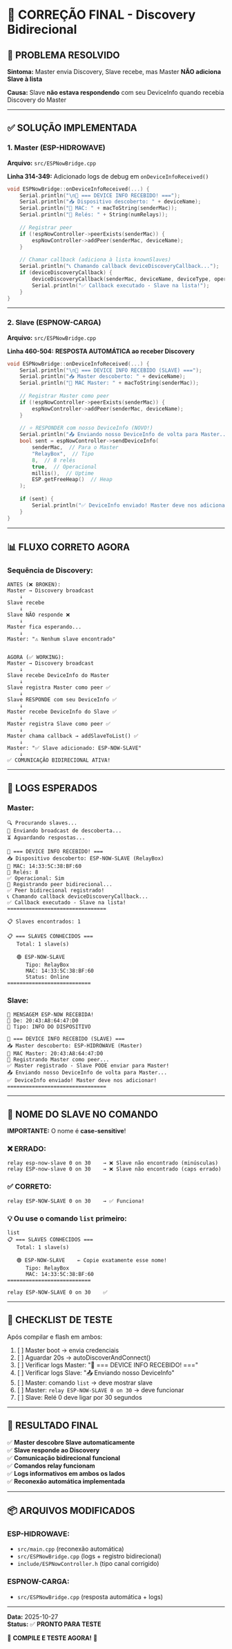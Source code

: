 # 🔧 CORREÇÃO FINAL - Discovery Bidirecional

## 🚨 **PROBLEMA RESOLVIDO**

**Sintoma:** Master envia Discovery, Slave recebe, mas Master **NÃO adiciona Slave à lista**

**Causa:** Slave **não estava respondendo** com seu DeviceInfo quando recebia Discovery do Master

---

## ✅ **SOLUÇÃO IMPLEMENTADA**

### **1. Master (ESP-HIDROWAVE)**

**Arquivo:** `src/ESPNowBridge.cpp`

**Linha 314-349:** Adicionado logs de debug em `onDeviceInfoReceived()`

```cpp
void ESPNowBridge::onDeviceInfoReceived(...) {
    Serial.println("\n🎉 === DEVICE INFO RECEBIDO! ===");
    Serial.println("📥 Dispositivo descoberto: " + deviceName);
    Serial.println("📡 MAC: " + macToString(senderMac));
    Serial.println("🔌 Relés: " + String(numRelays));
    
    // Registrar peer
    if (!espNowController->peerExists(senderMac)) {
        espNowController->addPeer(senderMac, deviceName);
    }
    
    // Chamar callback (adiciona à lista knownSlaves)
    Serial.println("📞 Chamando callback deviceDiscoveryCallback...");
    if (deviceDiscoveryCallback) {
        deviceDiscoveryCallback(senderMac, deviceName, deviceType, operational);
        Serial.println("✅ Callback executado - Slave na lista!");
    }
}
```

---

### **2. Slave (ESPNOW-CARGA)**

**Arquivo:** `src/ESPNowBridge.cpp`

**Linha 460-504:** **RESPOSTA AUTOMÁTICA ao receber Discovery**

```cpp
void ESPNowBridge::onDeviceInfoReceived(...) {
    Serial.println("\n🎉 === DEVICE INFO RECEBIDO (SLAVE) ===");
    Serial.println("📥 Master descoberto: " + deviceName);
    Serial.println("📡 MAC Master: " + macToString(senderMac));
    
    // Registrar Master como peer
    if (!espNowController->peerExists(senderMac)) {
        espNowController->addPeer(senderMac, deviceName);
    }
    
    // ⭐ RESPONDER com nosso DeviceInfo (NOVO!)
    Serial.println("📤 Enviando nosso DeviceInfo de volta para Master...");
    bool sent = espNowController->sendDeviceInfo(
        senderMac,  // Para o Master
        "RelayBox",  // Tipo
        8,  // 8 relés
        true,  // Operacional
        millis(),  // Uptime
        ESP.getFreeHeap()  // Heap
    );
    
    if (sent) {
        Serial.println("✅ DeviceInfo enviado! Master deve nos adicionar!");
    }
}
```

---

## 📊 **FLUXO CORRETO AGORA**

### **Sequência de Discovery:**

```
ANTES (❌ BROKEN):
Master → Discovery broadcast
    ↓
Slave recebe
    ↓
Slave NÃO responde ❌
    ↓
Master fica esperando...
    ↓
Master: "⚠️ Nenhum slave encontrado"


AGORA (✅ WORKING):
Master → Discovery broadcast
    ↓
Slave recebe DeviceInfo do Master
    ↓
Slave registra Master como peer ✅
    ↓
Slave RESPONDE com seu DeviceInfo ✅
    ↓
Master recebe DeviceInfo do Slave ✅
    ↓
Master registra Slave como peer ✅
    ↓
Master chama callback → addSlaveToList() ✅
    ↓
Master: "✅ Slave adicionado: ESP-NOW-SLAVE"
    ↓
✅ COMUNICAÇÃO BIDIRECIONAL ATIVA!
```

---

## 🎯 **LOGS ESPERADOS**

### **Master:**
```
🔍 Procurando slaves...
📢 Enviando broadcast de descoberta...
⏳ Aguardando respostas...

🎉 === DEVICE INFO RECEBIDO! ===
📥 Dispositivo descoberto: ESP-NOW-SLAVE (RelayBox)
📡 MAC: 14:33:5C:38:BF:60
🔌 Relés: 8
✅ Operacional: Sim
🔗 Registrando peer bidirecional...
✅ Peer bidirecional registrado!
📞 Chamando callback deviceDiscoveryCallback...
✅ Callback executado - Slave na lista!
================================

📋 Slaves encontrados: 1

📋 === SLAVES CONHECIDOS ===
   Total: 1 slave(s)

   🟢 ESP-NOW-SLAVE
      Tipo: RelayBox
      MAC: 14:33:5C:38:BF:60
      Status: Online
===========================
```

### **Slave:**
```
📨 MENSAGEM ESP-NOW RECEBIDA!
📨 De: 20:43:A8:64:47:D0
📨 Tipo: INFO DO DISPOSITIVO

🎉 === DEVICE INFO RECEBIDO (SLAVE) ===
📥 Master descoberto: ESP-HIDROWAVE (Master)
📡 MAC Master: 20:43:A8:64:47:D0
🔗 Registrando Master como peer...
✅ Master registrado - Slave PODE enviar para Master!
📤 Enviando nosso DeviceInfo de volta para Master...
✅ DeviceInfo enviado! Master deve nos adicionar!
================================
```

---

## 🔧 **NOME DO SLAVE NO COMANDO**

**IMPORTANTE:** O nome é **case-sensitive**!

### **❌ ERRADO:**
```
relay esp-now-slave 0 on 30    → ❌ Slave não encontrado (minúsculas)
relay ESP-now-slave 0 on 30    → ❌ Slave não encontrado (caps errado)
```

### **✅ CORRETO:**
```
relay ESP-NOW-SLAVE 0 on 30    → ✅ Funciona!
```

### **💡 Ou use o comando `list` primeiro:**
```
list
📋 === SLAVES CONHECIDOS ===
   Total: 1 slave(s)

   🟢 ESP-NOW-SLAVE    ← Copie exatamente esse nome!
      Tipo: RelayBox
      MAC: 14:33:5C:38:BF:60
===========================

relay ESP-NOW-SLAVE 0 on 30    ✅
```

---

## 📝 **CHECKLIST DE TESTE**

Após compilar e flash em ambos:

1. [ ] Master boot → envia credenciais
2. [ ] Aguardar 20s → autoDiscoverAndConnect()
3. [ ] Verificar logs Master: "🎉 === DEVICE INFO RECEBIDO! ==="
4. [ ] Verificar logs Slave: "📤 Enviando nosso DeviceInfo"
5. [ ] Master: comando `list` → deve mostrar slave
6. [ ] Master: `relay ESP-NOW-SLAVE 0 on 30` → deve funcionar
7. [ ] Slave: Relé 0 deve ligar por 30 segundos

---

## 🎉 **RESULTADO FINAL**

✅ **Master descobre Slave automaticamente**  
✅ **Slave responde ao Discovery**  
✅ **Comunicação bidirecional funcional**  
✅ **Comandos relay funcionam**  
✅ **Logs informativos em ambos os lados**  
✅ **Reconexão automática implementada**

---

## 📦 **ARQUIVOS MODIFICADOS**

### **ESP-HIDROWAVE:**
- `src/main.cpp` (reconexão automática)
- `src/ESPNowBridge.cpp` (logs + registro bidirecional)
- `include/ESPNowController.h` (tipo canal corrigido)

### **ESPNOW-CARGA:**
- `src/ESPNowBridge.cpp` (resposta automática + logs)

---

**Data:** 2025-10-27  
**Status:** ✅ **PRONTO PARA TESTE**

🚀 **COMPILE E TESTE AGORA!** 🚀

